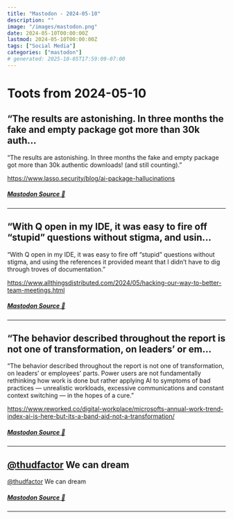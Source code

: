 ```yaml
---
title: "Mastodon - 2024-05-10"
description: ""
image: "/images/mastodon.png"
date: 2024-05-10T00:00:00Z
lastmod: 2024-05-10T00:00:00Z
tags: ["Social Media"]
categories: ["mastodon"]
# generated: 2025-10-05T17:59:09-07:00
---
```


# Toots from 2024-05-10

## “The results are astonishing. In three months the fake and empty package got more than 30k auth...

“The results are astonishing. In three months the fake and empty package got more than 30k authentic downloads! (and still counting).”

<https://www.lasso.security/blog/ai-package-hallucinations>

##### [Mastodon Source 🐘](https://hachyderm.io/@mweagle/112415256017914508)

---

## “With Q open in my IDE, it was easy to fire off “stupid” questions without stigma, and usin...

“With Q open in my IDE, it was easy to fire off “stupid” questions without stigma, and using the references it provided meant that I didn’t have to dig through troves of documentation.”

<https://www.allthingsdistributed.com/2024/05/hacking-our-way-to-better-team-meetings.html>

##### [Mastodon Source 🐘](https://hachyderm.io/@mweagle/112415228704428308)

---

## “The behavior described throughout the report is not one of transformation, on leaders’ or em...

“The behavior described throughout the report is not one of transformation, on leaders’ or employees' parts. Power users are not fundamentally rethinking how work is done but rather applying AI to symptoms of bad practices — unrealistic workloads, excessive communications and constant context switching — in the hopes of a cure.”

<https://www.reworked.co/digital-workplace/microsofts-annual-work-trend-index-ai-is-here-but-its-a-band-aid-not-a-transformation/>

##### [Mastodon Source 🐘](https://hachyderm.io/@mweagle/112415196900568977)

---

## [@thudfactor](https://hachyderm.io/@thudfactor) We can dream

[@thudfactor](https://hachyderm.io/@thudfactor) We can dream

##### [Mastodon Source 🐘](https://hachyderm.io/@mweagle/112414645650136557)

---

